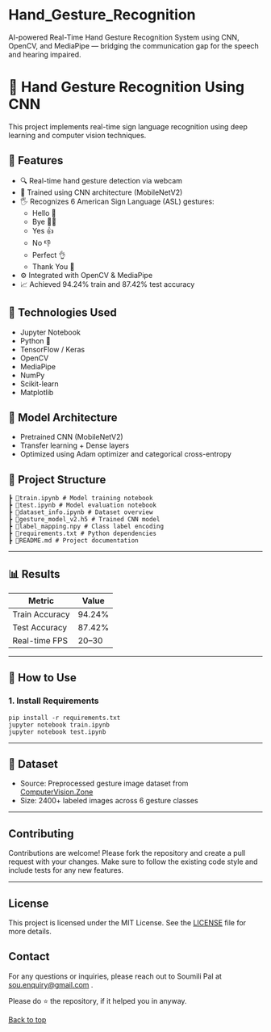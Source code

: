# Hand_Gesture_Recognition
AI-powered Real-Time Hand Gesture Recognition System using CNN, OpenCV, and MediaPipe — bridging the communication gap for the speech and hearing impaired.

# 🤟 Hand Gesture Recognition Using CNN

This project implements real-time sign language recognition using deep learning and computer vision techniques.

## 🚀 Features

- 🔍 Real-time hand gesture detection via webcam
- 🧠 Trained using CNN architecture (MobileNetV2)
- 🖐️ Recognizes 6 American Sign Language (ASL) gestures:
  - Hello 👋
  - Bye 👋🏻
  - Yes 👍
  - No 👎
  - Perfect 👌
  - Thank You 🙏
- ⚙️ Integrated with OpenCV & MediaPipe
- 📈 Achieved 94.24% train and 87.42% test accuracy


## 🧰 Technologies Used


- Jupyter Notebook
- Python 🐍  
- TensorFlow / Keras  
- OpenCV  
- MediaPipe  
- NumPy  
- Scikit-learn  
- Matplotlib  

## 🧠 Model Architecture

- Pretrained CNN (MobileNetV2)  
- Transfer learning + Dense layers  
- Optimized using Adam optimizer and categorical cross-entropy  


## 📂 Project Structure
``` 📦hand-gesture-recognition
┣ 📜train.ipynb # Model training notebook
┣ 📜test.ipynb # Model evaluation notebook
┣ 📜dataset_info.ipynb # Dataset overview
┣ 📜gesture_model_v2.h5 # Trained CNN model
┣ 📜label_mapping.npy # Class label encoding
┣ 📜requirements.txt # Python dependencies
┣ 📜README.md # Project documentation
```
---

## 📊 Results

| Metric           | Value     |
|------------------|-----------|
| Train Accuracy   | 94.24%    |
| Test Accuracy    | 87.42%    |
| Real-time FPS    | 20–30     |

---

## 🧪 How to Use

### 1. Install Requirements

```
pip install -r requirements.txt
jupyter notebook train.ipynb
jupyter notebook test.ipynb

```


---

## 🧾 Dataset

- Source: Preprocessed gesture image dataset from [ComputerVision.Zone](https://www.computervision.zone/projects)  
- Size: 2400+ labeled images across 6 gesture classes  

---


## Contributing
Contributions are welcome! Please fork the repository and create a pull request with your changes. 
Make sure to follow the existing code style and include tests for any new features.

---

## License
This project is licensed under the MIT License. See the [LICENSE](https://github.com/SoumiliPal3/Hand_Gesture_Recognition/blob/main/LICENSE) file for more details.

## Contact
For any questions or inquiries, please reach out to Soumili Pal at [sou.enquiry@gmail.com](#sou.enquiry@gmail.com) .

Please do ⭐ the repository, if it helped you in anyway.

<a href="#top">Back to top</a>


